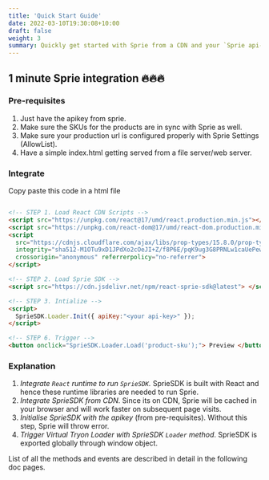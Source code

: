 ```yaml
---
title: 'Quick Start Guide'
date: 2022-03-10T19:30:08+10:00
draft: false
weight: 3
summary: Quickly get started with Sprie from a CDN and your `Sprie api-key`.
---
```


## 1 minute Sprie integration 🔥🔥🔥 

### Pre-requisites
1. Just have the apikey from sprie. 
2. Make sure the SKUs for the products are in sync with Sprie as well.
3. Make sure your production url is configured properly with Sprie Settings (AllowList).
4. Have a simple index.html getting served from a file server/web server.

### Integrate
Copy paste this code in a html file

```html

<!-- STEP 1. Load React CDN Scripts -->
<script src="https://unpkg.com/react@17/umd/react.production.min.js"></script>
<script src="https://unpkg.com/react-dom@17/umd/react-dom.production.min.js"></script>
<script 
  src="https://cdnjs.cloudflare.com/ajax/libs/prop-types/15.8.0/prop-types.min.js" 
  integrity="sha512-M1OTu9xD1JPdXo2cOeJI+Z/f8P6E/pqK9ug3G8PRNLw1caUePewEmpFYKSYh4LEz483qnyB/UTlgX1Q4VCEsKg==" 
  crossorigin="anonymous" referrerpolicy="no-referrer">
</script>

<!-- STEP 2. Load Sprie SDK -->
<script src="https://cdn.jsdelivr.net/npm/react-sprie-sdk@latest"> </script>

<!-- STEP 3. Intialize -->
<script>
  SprieSDK.Loader.Init({ apiKey:"<your api-key>" });
</script>

<!-- STEP 6. Trigger -->
<button onclick="SprieSDK.Loader.Load('product-sku');"> Preview </button>

```

### Explanation
1. _Integrate `React` runtime to run `SprieSDK`._ SprieSDK is built with React and hence these runtime libraries are needed to run Sprie.  
2. _Integrate SprieSDK from CDN_. Since its on CDN, Sprie will be cached in your browser and will work faster on subsequent page visits.  
3. _Initialise SprieSDK with the apikey_ (from pre-requisites). Without this step, Sprie will throw error.  
4. _Trigger Virtual Tryon Loader with SprieSDK `Loader` method_. SprieSDK is exported globally through window object.
   
List of all the methods and events are described in detail in the following doc pages.  